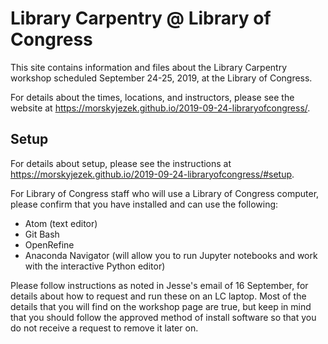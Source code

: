 # Library Carpentry @ Library of Congress

This site contains information and files about the Library Carpentry workshop scheduled
September 24-25, 2019, at the Library of Congress. 

For details about the times, locations, and instructors, please see 
the website at https://morskyjezek.github.io/2019-09-24-libraryofcongress/.

## Setup

For details about setup, please see the instructions at https://morskyjezek.github.io/2019-09-24-libraryofcongress/#setup. 

For Library of Congress staff who will use a Library of Congress computer, please confirm that 
you have installed and can use the following: 

* Atom (text editor)
* Git Bash
* OpenRefine
* Anaconda Navigator (will allow you to run Jupyter notebooks and work with the interactive Python editor)

Please follow instructions as noted in Jesse's email of 16 September, for details 
about how to request and run these on an LC laptop. Most of the details that you will find
on the workshop page are true, but keep in mind that you should follow the approved
method of install software so that you do not receive a request to remove it later on.
